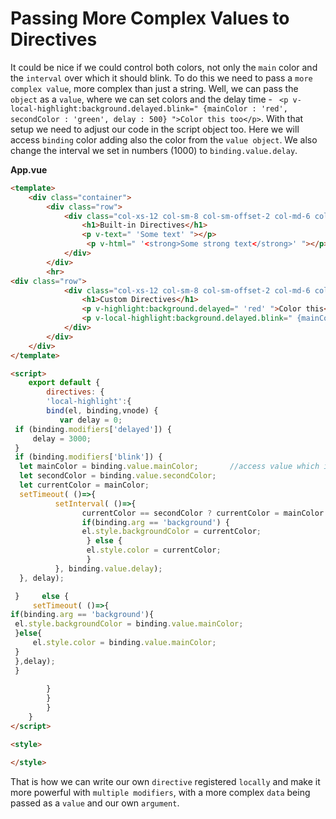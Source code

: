 # Passing More Complex Values to Directives

It could be nice if we could control both colors, not only the `main` color and the `interval` over which it should blink. To do this we need to pass a `more complex value`, more complex than just a string. Well, we can pass the `object` as a `value`, where we can set colors and the delay time - ` <p v-local-highlight:background.delayed.blink=" {mainColor : 'red', secondColor : 'green', delay : 500} ">Color this too</p>`. 
With that setup we need to adjust our code in the script object too. Here we will access `binding` color adding also the color from the `value object`. We also change the interval we set in numbers (1000) to `binding.value.delay`. 

**App.vue**

```html
<template>
    <div class="container">
        <div class="row">
            <div class="col-xs-12 col-sm-8 col-sm-offset-2 col-md-6 col-md-offset-3">
                <h1>Built-in Directives</h1>
                <p v-text=" 'Some text' "></p>  
                 <p v-html=" '<strong>Some strong text</strong>' "></p>  
            </div>
        </div>
        <hr>
<div class="row">
            <div class="col-xs-12 col-sm-8 col-sm-offset-2 col-md-6 col-md-offset-3">
                <h1>Custom Directives</h1>
                <p v-highlight:background.delayed=" 'red' ">Color this</p>  
                <p v-local-highlight:background.delayed.blink=" {mainColor : 'red', secondColor : 'green', delay : 500} ">Color this too</p>  <!--object as a value-->
            </div>
        </div>
    </div>
</template>

<script>
    export default {
        directives: {                  
        'local-highlight':{
        bind(el, binding,vnode) {
           var delay = 0;  
 if (binding.modifiers['delayed']) {    
     delay = 3000;
 }     
 if (binding.modifiers['blink']) {   
  let mainColor = binding.value.mainColor;       //access value which is set in the value object - add color      
  let secondColor = binding.value.secondColor;
  let currentColor = mainColor; 
  setTimeout( ()=>{ 
          setInterval( ()=>{                
                currentColor == secondColor ? currentColor = mainColor : currentColor = secondColor;
                if(binding.arg == 'background') {       
                el.style.backgroundColor = currentColor; 
                 } else {
                 el.style.color = currentColor;
                 }
          }, binding.value.delay);                   
  }, delay); 

 }     else {                       
     setTimeout( ()=>{
if(binding.arg == 'background'){
 el.style.backgroundColor = binding.value.mainColor;
 }else{
     el.style.color = binding.value.mainColor;
 }
 },delay);
 }
 
        }
        }
        }
    }
</script>

<style>

</style>
```

That is how we can write our own `directive` registered `locally` and make it more powerful with `multiple modifiers`, with a more complex `data` being passed as a `value` and our own `argument`. 
